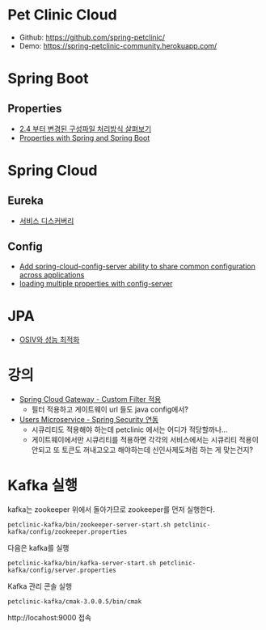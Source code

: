# Pet Clinic Cloud
* Github: https://github.com/spring-petclinic/
* Demo: https://spring-petclinic-community.herokuapp.com/

# Spring Boot
## Properties
* [2.4 부터 변경된 구성파일 처리방식 살펴보기](http://honeymon.io/tech/2021/01/16/spring-boot-config-data-migration.html)
* [Properties with Spring and Spring Boot](https://www.baeldung.com/properties-with-spring)

# Spring Cloud
## Eureka
* [서비스 디스커버리](https://xzio.tistory.com/1439)

## Config
* [Add spring-cloud-config-server ability to share common configuration across applications](https://github.com/spring-cloud/spring-cloud-config/issues/32)
* [loading multiple properties with config-server](https://stackoverflow.com/questions/35555232/loading-multiple-properties-with-config-server)

# JPA
* [OSIV와 성능 최적화](https://catsbi.oopy.io/eedf92ff-8834-458d-86e4-0ed2e01b5971)

# 강의
* [Spring Cloud Gateway - Custom Filter 적용](https://www.inflearn.com/course/%EC%8A%A4%ED%94%84%EB%A7%81-%ED%81%B4%EB%9D%BC%EC%9A%B0%EB%93%9C-%EB%A7%88%EC%9D%B4%ED%81%AC%EB%A1%9C%EC%84%9C%EB%B9%84%EC%8A%A4/lecture/68419?tab=curriculum&speed=1.5)
  * 필터 적용하고 게이트웨이 url 들도 java config에서?
* [Users Microservice - Spring Security 연동](https://www.inflearn.com/course/%EC%8A%A4%ED%94%84%EB%A7%81-%ED%81%B4%EB%9D%BC%EC%9A%B0%EB%93%9C-%EB%A7%88%EC%9D%B4%ED%81%AC%EB%A1%9C%EC%84%9C%EB%B9%84%EC%8A%A4/lecture/68513?tab=curriculum&speed=1.5)
  * 시큐리티도 적용해야 하는데 petclinic 에서는 어디가 적당할까나...
  * 게이트웨이에서만 시큐리티를 적용하면 각각의 서비스에서는 시큐리티 적용이 안되고 또 토큰도 꺼내고오고 해야하는데 신인사제도처럼 하는 게 맞는건지?

# Kafka 실행
kafka는 zookeeper 위에서 돌아가므로 zookeeper를 먼저 실행한다.
```shell
petclinic-kafka/bin/zookeeper-server-start.sh petclinic-kafka/config/zookeeper.properties
```
다음은 kafka를 실행
```shell
petclinic-kafka/bin/kafka-server-start.sh petclinic-kafka/config/server.properties 
```
Kafka 관리 콘솔 실행
```shell
petclinic-kafka/cmak-3.0.0.5/bin/cmak
```
http://locahost:9000 접속